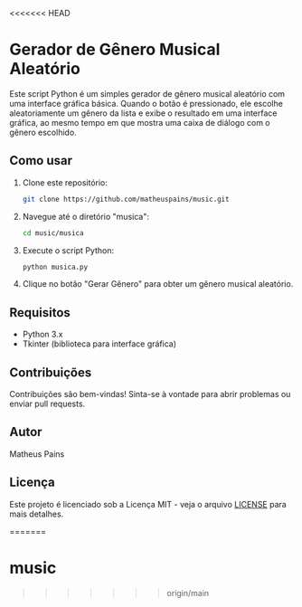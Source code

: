 <<<<<<< HEAD
# Gerador de Gênero Musical Aleatório

Este script Python é um simples gerador de gênero musical aleatório com uma interface gráfica básica. Quando o botão é pressionado, ele escolhe aleatoriamente um gênero da lista e exibe o resultado em uma interface gráfica, ao mesmo tempo em que mostra uma caixa de diálogo com o gênero escolhido.

## Como usar

1. Clone este repositório:

    ```bash
    git clone https://github.com/matheuspains/music.git
    ```

2. Navegue até o diretório "musica":

    ```bash
    cd music/musica
    ```

3. Execute o script Python:

    ```bash
    python musica.py
    ```

4. Clique no botão "Gerar Gênero" para obter um gênero musical aleatório.

## Requisitos

- Python 3.x
- Tkinter (biblioteca para interface gráfica)

## Contribuições

Contribuições são bem-vindas! Sinta-se à vontade para abrir problemas ou enviar pull requests.

## Autor

Matheus Pains

## Licença

Este projeto é licenciado sob a Licença MIT - veja o arquivo [LICENSE](LICENSE) para mais detalhes.

=======
# music
>>>>>>> origin/main
